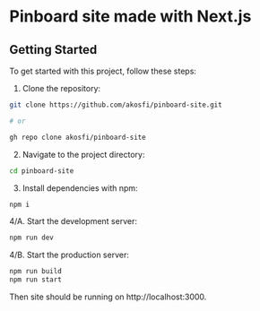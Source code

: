 # Pinboard site made with Next.js

## Getting Started

To get started with this project, follow these steps:

1. Clone the repository:

```bash
git clone https://github.com/akosfi/pinboard-site.git

# or

gh repo clone akosfi/pinboard-site
```

2. Navigate to the project directory:

```bash
cd pinboard-site
```

3. Install dependencies with npm:

```bash
npm i
```

4/A. Start the development server:

```bash
npm run dev
```

4/B. Start the production server:

```bash
npm run build
npm run start
```

Then site should be running on http://localhost:3000.
